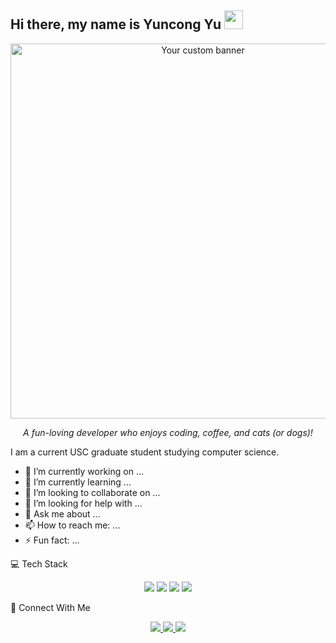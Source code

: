 ## Hi there, my name is Yuncong Yu <img src="https://media.giphy.com/media/hvRJCLFzcasrR4ia7z/giphy.gif" width="30px">



<!-- You can add a cool custom banner here, for example from canva.com or other design tools --> 
<p align="center"> 
  <img src="https://user-images.githubusercontent.com/your-image-link" alt="Your custom banner" width="600"/>
</p>
<p align="center"> 
  <em> A fun-loving developer who enjoys coding, coffee, and cats (or dogs)! </em> 
</p>

I am a current USC graduate student studying computer science. 

- 🔭 I’m currently working on ...
- 🌱 I’m currently learning ...
- 👯 I’m looking to collaborate on ...
- 🤔 I’m looking for help with ...
- 💬 Ask me about ...
- 📫 How to reach me: ...
- ⚡ Fun fact: ...

💻 Tech Stack
<div align="center"> <!-- Badges or Icons for your tech stack --> 
  <img src="https://img.shields.io/badge/Code-Python-informational?style=flat-square&logo=python&color=3776AB" /> 
  <img src="https://img.shields.io/badge/Code-JavaScript-informational?style=flat-square&logo=javascript&color=F7DF1E" /> 
  <img src="https://img.shields.io/badge/Framework-React-informational?style=flat-square&logo=react&color=61DAFB" /> 
  <img src="https://img.shields.io/badge/Cloud-AWS-informational?style=flat-square&logo=amazon-aws&color=232F3E" /> 
  <!-- Add any other badges relevant to you --> 
</div>

🤝 Connect With Me
<p align="center"> 
  <a href="https://www.linkedin.com/in/jeff-yuncong-yu">
    <img src="https://img.shields.io/badge/-LinkedIn-blue?style=flat-square&logo=Linkedin&logoColor=white" />
  </a> 
  <a href="https://twitter.com/your-twitter">
    <img src="https://img.shields.io/badge/-Twitter-1DA1F2?style=flat-square&logo=twitter&logoColor=white" />
  </a> 
  <a href="mailto:17yuyuncong@gmail.com">
    <img src="https://img.shields.io/badge/-Email-c14438?style=flat-square&logo=Gmail&logoColor=white" />
  </a>
</p>
